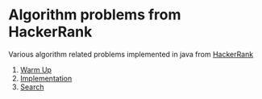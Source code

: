 # Algorithm problems from HackerRank

Various algorithm related problems implemented in java from [HackerRank](https://www.hackerrank.com/domains/algorithms)


1. [Warm Up](warmup)
2. [Implementation](implementation)
3. [Search](search)




